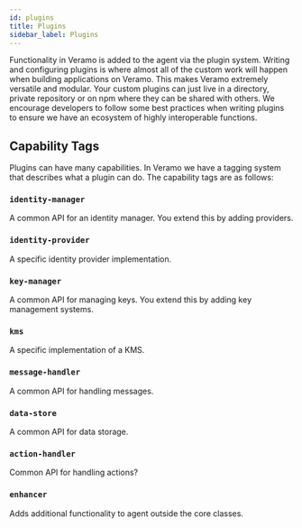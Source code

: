 ```yaml
---
id: plugins
title: Plugins
sidebar_label: Plugins
---
```


Functionality in Veramo is added to the agent via the plugin system. Writing and configuring plugins is where almost all of the custom work will happen when building applications on Veramo. This makes Veramo extremely versatile and modular. Your custom plugins can just live in a directory, private repository or on npm where they can be shared with others. We encourage developers to follow some best practices when writing plugins to ensure we have an ecosystem of highly interoperable functions.

## Capability Tags

Plugins can have many capabilities. In Veramo we have a tagging system that describes what a plugin can do. The capability tags are as follows:

### `identity-manager`

A common API for an identity manager. You extend this by adding providers.

### `identity-provider`

A specific identity provider implementation.

### `key-manager`

A common API for managing keys. You extend this by adding key management systems.

### `kms`

A specific implementation of a KMS.

### `message-handler`

A common API for handling messages.

### `data-store`

A common API for data storage.

### `action-handler`

Common API for handling actions?

### `enhancer`

Adds additional functionality to agent outside the core classes.

<!-- ## Executing plugin methods

Place holder for some linkage from API docs. Topic may not live here. -->

